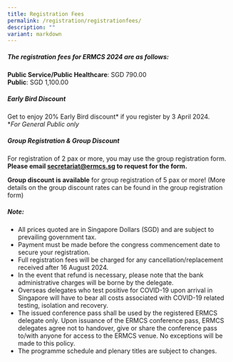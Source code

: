 ```yaml
---
title: Registration Fees
permalink: /registration/registrationfees/
description: ""
variant: markdown
---
```

##### The registration fees for ERMCS 2024 are as follows:

**Public Service/Public Healthcare**: SGD 790.00 <br>
**Public**: SGD 1,100.00

##### Early Bird Discount
Get to enjoy 20% Early Bird discount\* if you register by 3 April 2024.
<br>**For General Public only*

##### Group Registration &amp; Group Discount
For registration of 2 pax or more, you may use the group registration form. **Please email secretariat@ermcs.sg to request for the form.**

**Group discount is available** for group registration of 5 pax or more!
(More details on the group discount rates can be found in the group registration form)

##### Note:

*   All prices quoted are in Singapore Dollars (SGD) and are subject to prevailing government tax.
*   Payment must be made before the congress commencement date to secure your registration.
*   Full registration fees will be charged for any cancellation/replacement received after 16 August 2024.
*   In the event that refund is necessary, please note that the bank administrative charges will be borne by the delegate.
*   Overseas delegates who test positive for COVID-19 upon arrival in Singapore will have to bear all costs associated with COVID-19 related testing, isolation and recovery.
*   The issued conference pass shall be used by the registered ERMCS delegate only. Upon issuance of the ERMCS conference pass, ERMCS delegates agree not to handover, give or share the conference pass to/with anyone for access to the ERMCS venue. No exceptions will be made to this policy.
*   The programme schedule and plenary titles are subject to changes.
